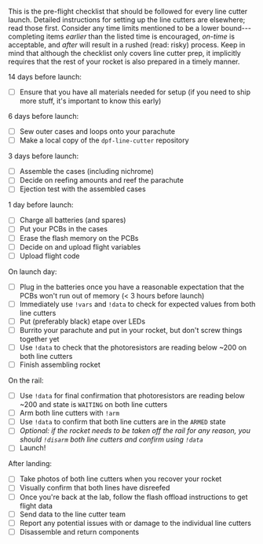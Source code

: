 This is the pre-flight checklist that should be followed for every line cutter launch. Detailed instructions for setting up the line cutters are elsewhere; read those first. Consider any time limits mentioned to be a lower bound---completing items *earlier* than the listed time is encouraged, *on-time* is acceptable, and *after* will result in a rushed (read: risky) process. Keep in mind that although the checklist only covers line cutter prep, it implicitly requires that the rest of your rocket is also prepared in a timely manner.

14 days before launch:
- [ ] Ensure that you have all materials needed for setup (if you need to ship more stuff, it's important to know this early)

6 days before launch:
- [ ] Sew outer cases and loops onto your parachute
- [ ] Make a local copy of the `dpf-line-cutter` repository

3 days before launch:
- [ ] Assemble the cases (including nichrome)
- [ ] Decide on reefing amounts and reef the parachute
- [ ] Ejection test with the assembled cases

1 day before launch:
- [ ] Charge all batteries (and spares)
- [ ] Put your PCBs in the cases
- [ ] Erase the flash memory on the PCBs
- [ ] Decide on and upload flight variables
- [ ] Upload flight code

On launch day:
- [ ] Plug in the batteries once you have a reasonable expectation that the PCBs won't run out of memory (< 3 hours before launch)
- [ ] Immediately use `!vars` and `!data` to check for expected values from both line cutters
- [ ] Put (preferably black) etape over LEDs
- [ ] Burrito your parachute and put in your rocket, but don't screw things together yet
- [ ] Use `!data` to check that the photoresistors are reading below ~200 on both line cutters
- [ ] Finish assembling rocket

On the rail:
- [ ] Use `!data` for final confirmation that photoresistors are reading below ~200 and state is `WAITING` on both line cutters
- [ ] Arm both line cutters with `!arm`
- [ ] Use `!data` to confirm that both line cutters are in the `ARMED` state
- [ ] *Optional: if the rocket needs to be taken off the rail for any reason, you should `!disarm` both line cutters and confirm using `!data`*
- [ ] Launch!

After landing:
- [ ] Take photos of both line cutters when you recover your rocket
- [ ] Visually confirm that both lines have disreefed
- [ ] Once you're back at the lab, follow the flash offload instructions to get flight data
- [ ] Send data to the line cutter team
- [ ] Report any potential issues with or damage to the individual line cutters
- [ ] Disassemble and return components
